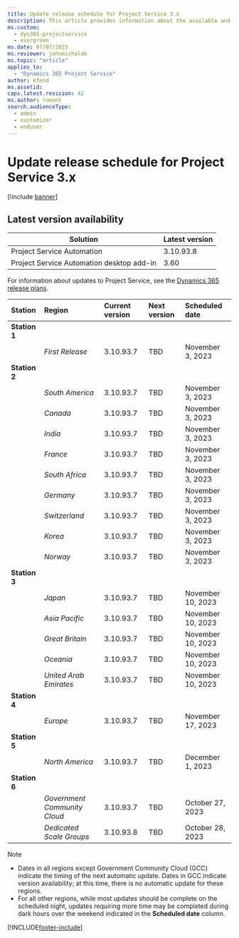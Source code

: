 ```yaml
---
title: Update release schedule for Project Service 3.x
description: This article provides information about the available and upcoming releases of Dynamics 365 Project Service Automation.
ms.custom: 
  - dyn365-projectservice
  - evergreen
ms.date: 07/07/2025
ms.reviewer: johnmichalak
ms.topic: "article"
applies_to: 
  - "Dynamics 365 Project Service"
author: kfend
ms.assetid: 
caps.latest.revision: 42
ms.author: rumant
search.audienceType: 
  - admin
  - customizer
  - enduser
---
```


# Update release schedule for Project Service 3.x

[!include [banner](../includes/psa-now-project-operations.md)]

## Latest version availability

| Solution  | Latest version |
|-------|----|
| Project Service Automation    | 3.10.93.8 |
| Project Service Automation desktop add-in                | 3.60          |

For information about updates to Project Service, see the [Dynamics 365 release plans](/dynamics365/release-plans/). 

| Station  | Region | Current version | Next version |  Scheduled date
| :---     | :---   | :---            | :---         |:---   |         
|<strong>Station 1</strong> | |  |  | |
| | <i>First Release</i> | 3.10.93.7 | TBD | November 3, 2023
|<strong>Station 2</strong> | |  |  | |
| | <i>South America</i> | 3.10.93.7 | TBD | November 3, 2023
| | <i>Canada</i> | 3.10.93.7 | TBD | November 3, 2023
| | <i>India</i> | 3.10.93.7 | TBD | November 3, 2023
| | <i>France</i> | 3.10.93.7 | TBD | November 3, 2023
| | <i>South Africa</i> | 3.10.93.7 | TBD | November 3, 2023
| | <i>Germany</i> | 3.10.93.7 | TBD | November 3, 2023
| | <i>Switzerland</i> | 3.10.93.7 | TBD | November 3, 2023
| | <i>Korea</i> | 3.10.93.7 | TBD | November 3, 2023
| | <i>Norway</i> | 3.10.93.7 | TBD | November 3, 2023
|<strong>Station 3</strong> | |  |  | |
| | <i>Japan</i> | 3.10.93.7 | TBD | November 10, 2023
| | <i>Asia Pacific</i> | 3.10.93.7 | TBD | November 10, 2023
| | <i>Great Britain</i> | 3.10.93.7 | TBD | November 10, 2023
| | <i>Oceania</i> | 3.10.93.7 | TBD | November 10, 2023
| | <i>United Arab Emirates</i> | 3.10.93.7 | TBD | November 10, 2023
|<strong>Station 4</strong> | |  |  | |
| | <i>Europe</i> | 3.10.93.7 | TBD | November 17, 2023
|<strong>Station 5</strong> | |  |  | |
| | <i>North America</i> | 3.10.93.7 | TBD | December 1, 2023
|<strong>Station 6</strong> | |  |  | |
| | <i>Government Community Cloud</i> | 3.10.93.7 | TBD | October 27, 2023
| | <i>Dedicated Scale Groups</i> | 3.10.93.8 | TBD | October 28, 2023




>[!Note]
> - Dates in all regions except Government Community Cloud (GCC) indicate the timing of the next automatic update. Dates in GCC indicate version availability; at this time, there is no automatic update for these regions.
> - For all other regions, while most updates should be complete on the scheduled night, updates requiring more time may be completed during dark hours over the weekend indicated in the **Scheduled date** column.


[!INCLUDE[footer-include](../includes/footer-banner.md)]
